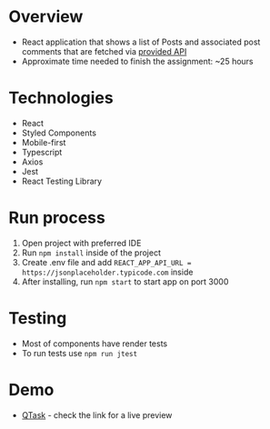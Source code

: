 # Overview

- React application that shows a list of Posts and associated post comments that are fetched via [provided API](https://jsonplaceholder.typicode.com/)
- Approximate time needed to finish the assignment: ~25 hours

# Technologies

- React
- Styled Components
- Mobile-first
- Typescript
- Axios
- Jest
- React Testing Library

# Run process

1. Open project with preferred IDE
2. Run `npm install` inside of the project
3. Create .env file and add `REACT_APP_API_URL = https://jsonplaceholder.typicode.com` inside
4. After installing, run `npm start` to start app on port 3000

# Testing

- Most of components have render tests
- To run tests use `npm run jtest`

# Demo

- [QTask](https://q-task.netlify.app/) - check the link for a live preview
